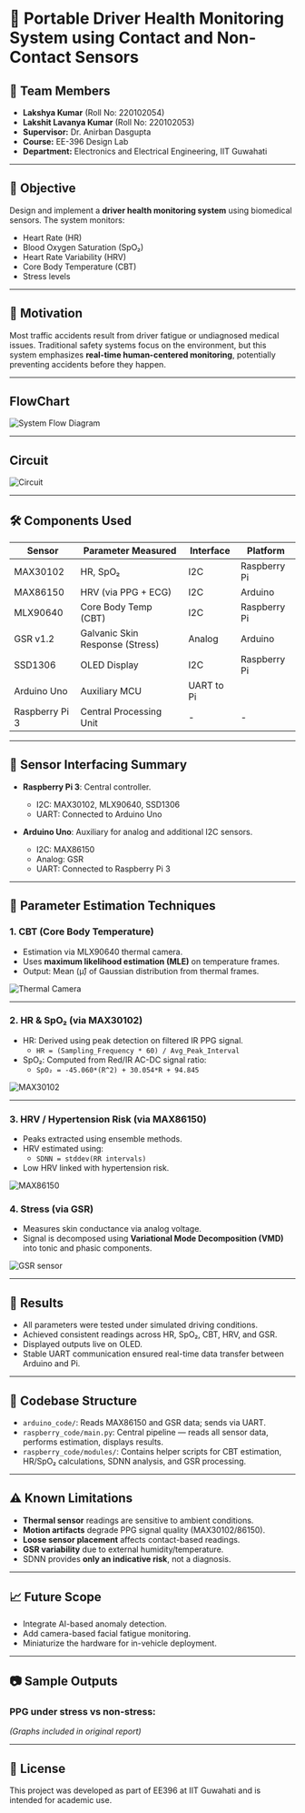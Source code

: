 # 🚗 Portable Driver Health Monitoring System using Contact and Non-Contact Sensors

## 👤 Team Members
- **Lakshya Kumar** (Roll No: 220102054)  
- **Lakshit Lavanya Kumar** (Roll No: 220102053)  
- **Supervisor:** Dr. Anirban Dasgupta  
- **Course:** EE-396 Design Lab  
- **Department:** Electronics and Electrical Engineering, IIT Guwahati  

---

## 📌 Objective
Design and implement a **driver health monitoring system** using biomedical sensors. The system monitors:
- Heart Rate (HR)
- Blood Oxygen Saturation (SpO₂)
- Heart Rate Variability (HRV)
- Core Body Temperature (CBT)
- Stress levels

---

## 🧠 Motivation
Most traffic accidents result from driver fatigue or undiagnosed medical issues. Traditional safety systems focus on the environment, but this system emphasizes **real-time human-centered monitoring**, potentially preventing accidents before they happen.

---

## FlowChart
![System Flow Diagram](images/flowchart.jpg)

---
## Circuit
![Circuit](images/circuit.jpg)

---

## 🛠️ Components Used

| Sensor | Parameter Measured | Interface | Platform |
|--------|--------------------|-----------|----------|
| MAX30102 | HR, SpO₂ | I2C | Raspberry Pi |
| MAX86150 | HRV (via PPG + ECG) | I2C | Arduino |
| MLX90640 | Core Body Temp (CBT) | I2C | Raspberry Pi |
| GSR v1.2 | Galvanic Skin Response (Stress) | Analog | Arduino |
| SSD1306 | OLED Display | I2C | Raspberry Pi |
| Arduino Uno | Auxiliary MCU | UART to Pi |
| Raspberry Pi 3 | Central Processing Unit | - | - |

---

## 🔗 Sensor Interfacing Summary

- **Raspberry Pi 3**: Central controller.
  - I2C: MAX30102, MLX90640, SSD1306
  - UART: Connected to Arduino Uno

- **Arduino Uno**: Auxiliary for analog and additional I2C sensors.
  - I2C: MAX86150
  - Analog: GSR
  - UART: Connected to Raspberry Pi 3

---

## 📏 Parameter Estimation Techniques

### 1. **CBT (Core Body Temperature)**
- Estimation via MLX90640 thermal camera.
- Uses **maximum likelihood estimation (MLE)** on temperature frames.
- Output: Mean (μ̂) of Gaussian distribution from thermal frames.

![Thermal Camera](images/thermal.jpg)

---

### 2. **HR & SpO₂ (via MAX30102)**
- HR: Derived using peak detection on filtered IR PPG signal.
  - `HR = (Sampling_Frequency * 60) / Avg_Peak_Interval`
- SpO₂: Computed from Red/IR AC-DC signal ratio:
  - `SpO₂ = -45.060*(R^2) + 30.054*R + 94.845`
  
![MAX30102](images/MAX30102.jpg)

---

### 3. **HRV / Hypertension Risk (via MAX86150)**
- Peaks extracted using ensemble methods.
- HRV estimated using:
  - `SDNN = stddev(RR intervals)`
- Low HRV linked with hypertension risk.

![MAX86150](images/MAX86150.jpg)


### 4. **Stress (via GSR)**
- Measures skin conductance via analog voltage.
- Signal is decomposed using **Variational Mode Decomposition (VMD)** into tonic and phasic components.

![GSR sensor](images/gsr.jpg)


---

## 🧪 Results
- All parameters were tested under simulated driving conditions.
- Achieved consistent readings across HR, SpO₂, CBT, HRV, and GSR.
- Displayed outputs live on OLED.
- Stable UART communication ensured real-time data transfer between Arduino and Pi.

---

## 🧾 Codebase Structure

- `arduino_code/`: Reads MAX86150 and GSR data; sends via UART.
- `raspberry_code/main.py`: Central pipeline — reads all sensor data, performs estimation, displays results.
- `raspberry_code/modules/`: Contains helper scripts for CBT estimation, HR/SpO₂ calculations, SDNN analysis, and GSR processing.

---

## ⚠️ Known Limitations

- **Thermal sensor** readings are sensitive to ambient conditions.
- **Motion artifacts** degrade PPG signal quality (MAX30102/86150).
- **Loose sensor placement** affects contact-based readings.
- **GSR variability** due to external humidity/temperature.
- SDNN provides **only an indicative risk**, not a diagnosis.

---

## 📈 Future Scope

- Integrate AI-based anomaly detection.
- Add camera-based facial fatigue monitoring.
- Miniaturize the hardware for in-vehicle deployment.

---

## 📷 Sample Outputs

### PPG under stress vs non-stress:
*(Graphs included in original report)*

---

## 📄 License

This project was developed as part of EE396 at IIT Guwahati and is intended for academic use.

